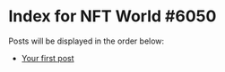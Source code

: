 # Index for NFT World #6050
Posts will be displayed in the order below:

- [Your first post](./001-first.md)

